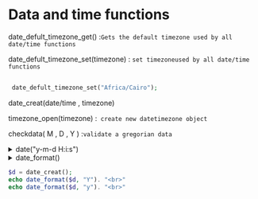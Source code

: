 # Data and time functions

date_defult_timezone_get() :` Gets the default timezone used by all date/time functions `

 date_defult_timezone_set(timezone) : ` set timezoneused by all date/time functions `
 ```php
 
  date_defult_timezone_set("Africa/Cairo");

```

 date_creat(date/time , timezone)

 timezone_open(timezone) :` create new datetimezone object`

 checkdata( M , D , Y ) :`validate a gregorian data`


 <details>
<summary> date("y-m-d  H:i:s") </summary>
 y => year

 m => month

 d => day

 H => hour

 i => minute
 
 s => second

 </details>


 <details>
<summary> date_format() </summary>
 "year"

 Y => four digites

 y => two digites

 ---
 "month"

 M => 06-2

 m => text in 3 letters 

 F => full text 

 t => number of days in this month
 
 ---
 "day"

 d =>day of month 1-31

 j => day without zero 

 D => text in 3 letters

 I => full text 

 Z => day of the year 0-365

 S => st ,rd suffix for day of the month

 ---
 "time"

 a => small am/pm

 A => capital am/pm

 ---
 "hour"

 g => 1-12

 G => 0-23

 h => 01-12

 H => 00-23

 ---
 "minutes , seconds ,micro"

 i => 00-59

 s => 00 -59

 u => microseconds

 </details>

 ```php
 $d = date_creat();
 echo date_format($d, "Y"). "<br>"
 echo date_format($d, "y"). "<br>"

 ```







